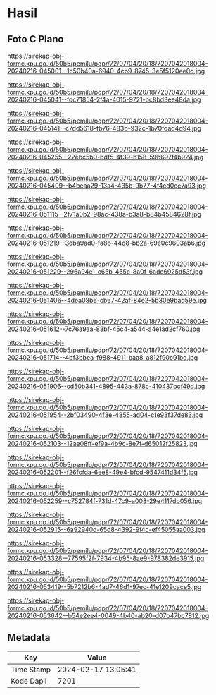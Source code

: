 # Hasil

## Foto C Plano

https://sirekap-obj-formc.kpu.go.id/50b5/pemilu/pdpr/72/07/04/20/18/7207042018004-20240216-045001--1c50b40a-6940-4cb9-8745-3e5f5120ee0d.jpg

https://sirekap-obj-formc.kpu.go.id/50b5/pemilu/pdpr/72/07/04/20/18/7207042018004-20240216-045041--fdc71854-2f4a-4015-9721-bc8bd3ee48da.jpg

https://sirekap-obj-formc.kpu.go.id/50b5/pemilu/pdpr/72/07/04/20/18/7207042018004-20240216-045141--c7dd5618-fb76-483b-932c-1b70fdad4d94.jpg

https://sirekap-obj-formc.kpu.go.id/50b5/pemilu/pdpr/72/07/04/20/18/7207042018004-20240216-045255--22ebc5b0-bdf5-4f39-b158-59b697f4b924.jpg

https://sirekap-obj-formc.kpu.go.id/50b5/pemilu/pdpr/72/07/04/20/18/7207042018004-20240216-045409--b4beaa29-13a4-435b-9b77-4f4cd0ee7a93.jpg

https://sirekap-obj-formc.kpu.go.id/50b5/pemilu/pdpr/72/07/04/20/18/7207042018004-20240216-051115--2f71a0b2-98ac-438a-b3a8-b84b4584628f.jpg

https://sirekap-obj-formc.kpu.go.id/50b5/pemilu/pdpr/72/07/04/20/18/7207042018004-20240216-051219--3dba9ad0-fa8b-44d8-bb2a-69e0c9603ab6.jpg

https://sirekap-obj-formc.kpu.go.id/50b5/pemilu/pdpr/72/07/04/20/18/7207042018004-20240216-051229--296a94e1-c65b-455c-8a0f-6adc6925d53f.jpg

https://sirekap-obj-formc.kpu.go.id/50b5/pemilu/pdpr/72/07/04/20/18/7207042018004-20240216-051406--4dea08b6-cb67-42af-84e2-5b30e9bad59e.jpg

https://sirekap-obj-formc.kpu.go.id/50b5/pemilu/pdpr/72/07/04/20/18/7207042018004-20240216-051612--7c76a9aa-83bf-45c4-a544-a4e1ad2cf760.jpg

https://sirekap-obj-formc.kpu.go.id/50b5/pemilu/pdpr/72/07/04/20/18/7207042018004-20240216-051714--4bf3bbea-f988-4911-baa8-a812f90c91bd.jpg

https://sirekap-obj-formc.kpu.go.id/50b5/pemilu/pdpr/72/07/04/20/18/7207042018004-20240216-051906--cd50b341-4895-443a-878c-410437bcf49d.jpg

https://sirekap-obj-formc.kpu.go.id/50b5/pemilu/pdpr/72/07/04/20/18/7207042018004-20240216-051954--2bf03490-4f3e-4855-ad04-c1e93f37de83.jpg

https://sirekap-obj-formc.kpu.go.id/50b5/pemilu/pdpr/72/07/04/20/18/7207042018004-20240216-052103--12ae08ff-ef9a-4b9c-8e7f-d65012f25823.jpg

https://sirekap-obj-formc.kpu.go.id/50b5/pemilu/pdpr/72/07/04/20/18/7207042018004-20240216-052201--f26fcfda-6ee8-49e4-bfcd-9547411d34f5.jpg

https://sirekap-obj-formc.kpu.go.id/50b5/pemilu/pdpr/72/07/04/20/18/7207042018004-20240216-052259--c752784f-731d-47c9-a008-29e4117db056.jpg

https://sirekap-obj-formc.kpu.go.id/50b5/pemilu/pdpr/72/07/04/20/18/7207042018004-20240216-052915--6a92940d-65d8-4392-9f4c-ef45055aa003.jpg

https://sirekap-obj-formc.kpu.go.id/50b5/pemilu/pdpr/72/07/04/20/18/7207042018004-20240216-053328--77595f2f-7934-4b95-8ae9-978382de3915.jpg

https://sirekap-obj-formc.kpu.go.id/50b5/pemilu/pdpr/72/07/04/20/18/7207042018004-20240216-053419--5b7212b6-4ad7-46d1-97ec-41e1209cace5.jpg

https://sirekap-obj-formc.kpu.go.id/50b5/pemilu/pdpr/72/07/04/20/18/7207042018004-20240216-053642--b54e2ee4-0049-4b40-ab20-d07b47bc7812.jpg


## Metadata

| Key        | Value               |
| ---------- | ------------------- |
| Time Stamp | 2024-02-17 13:05:41 |
| Kode Dapil | 7201                |



